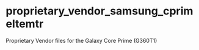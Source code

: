 # proprietary_vendor_samsung_cprimeltemtr
Proprietary Vendor files for the Galaxy Core Prime (G360T1)
